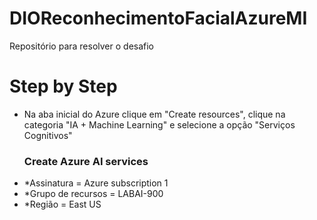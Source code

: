 # DIOReconhecimentoFacialAzureMI
 Repositório para resolver o desafio
<h1>Step by Step</h1>
<ul>
<li>Na aba inicial do Azure clique em "Create resources", clique na categoria "IA + Machine Learning" e selecione a opção "Serviços Cognitivos"</li>

<h3>Create Azure AI services</h3>
<li>*Assinatura = Azure subscription 1</li>
<li>*Grupo de recursos = LABAI-900 </li>
<li>*Região = East US</li>
</ul>

